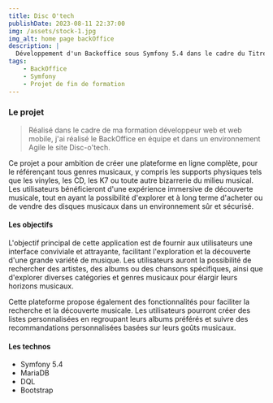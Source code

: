 ```yaml
---
title: Disc O'tech
publishDate: 2023-08-11 22:37:00
img: /assets/stock-1.jpg
img_alt: home page backOffice
description: |
  Développement d'un Backoffice sous Symfony 5.4 dans le cadre du Titre Professionnel Développeur Web et Web Mobile.
tags:
    - BackOffice
    - Symfony
    - Projet de fin de formation
---
```


### Le projet

> Réalisé dans le cadre de ma formation développeur web et web mobile, j'ai réalisé le BackOffice en équipe et dans un environnement Agile le site Disc-o'tech.

Ce projet a pour ambition de créer une plateforme en ligne complète, pour le référençant tous genres musicaux, y compris les supports physiques tels que les vinyles, les CD, les K7 ou toute autre bizarrerie du milieu musical. Les utilisateurs bénéficieront d'une expérience immersive de découverte musicale, tout en ayant la possibilité d'explorer et à long terme d'acheter ou de vendre des disques musicaux dans un environnement sûr et sécurisé.

#### Les objectifs

L'objectif principal de cette application est de fournir aux utilisateurs une interface conviviale et attrayante, facilitant l'exploration et la découverte d'une grande variété de musique. Les utilisateurs auront la possibilité de rechercher des artistes, des albums ou des chansons spécifiques, ainsi que d'explorer diverses catégories et genres musicaux pour élargir leurs horizons musicaux.

Cette plateforme propose également des fonctionnalités pour faciliter la recherche et la découverte musicale. Les utilisateurs pourront créer des listes personnalisées en regroupant leurs albums préférés et suivre des recommandations personnalisées basées sur leurs goûts musicaux.

#### Les technos

- Symfony 5.4
- MariaDB
- DQL
- Bootstrap
